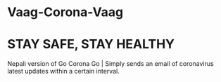 # Vaag-Corona-Vaag
# STAY SAFE, STAY HEALTHY
Nepali version of Go Corona Go | Simply sends an email of coronavirus latest updates within a certain interval.

